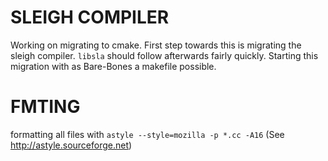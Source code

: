 # SLEIGH COMPILER
Working on migrating to cmake. First step towards this is migrating the sleigh
compiler. `libsla` should follow afterwards fairly quickly. Starting this
migration with as Bare-Bones a makefile possible.

# FMTING
formatting all files with `astyle --style=mozilla -p *.cc -A16` (See http://astyle.sourceforge.net)

